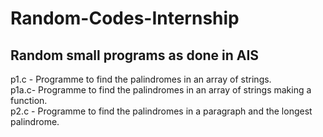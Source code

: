 # Random-Codes-Internship
## Random small programs as done in AIS

 p1.c - Programme to find the palindromes in an array of strings.<br/>
 p1a.c- Programme to find the palindromes in an array of strings making a function.<br/>
 p2.c - Programme to find the palindromes in a paragraph and the longest palindrome.<br/>
